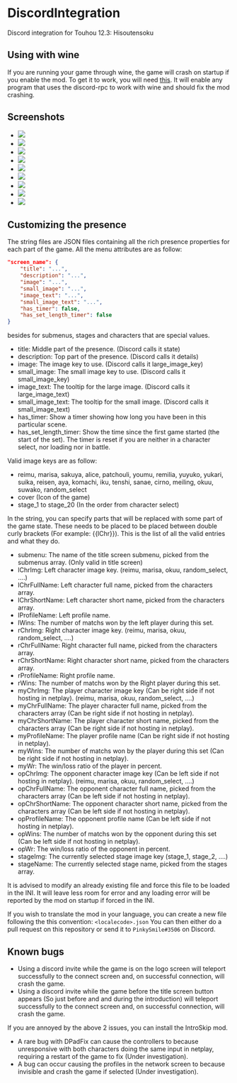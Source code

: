 # DiscordIntegration
Discord integration for Touhou 12.3: Hisoutensoku

## Using with wine
If you are running your game through wine, the game will crash on startup if you enable the mod.
To get it to work, you will need [this](https://github.com/koukuno/wine-discord-ipc-bridge). 
It will enable any program that uses the discord-rpc to work with wine and should fix the mod crashing.

## Screenshots
- ![](https://imgur.com/y699oVg.png)
- ![](https://imgur.com/B7SBwp6.png)
- ![](https://imgur.com/N96PPMU.png)
- ![](https://imgur.com/rclVAgP.png)
- ![](https://imgur.com/CuIetGj.png)
- ![](https://imgur.com/VvXcKYq.png)
- ![](https://imgur.com/f0ZLnJO.png)
- ![](https://imgur.com/v1tk4pP.png)
- ![](https://imgur.com/PzxfOVd.png)

## Customizing the presence
The string files are JSON files containing all the rich presence properties for each part of the game.
All the menu attributes are as follow:
```JSON
"screen_name": {
    "title": "...",
    "description": "...",
    "image": "...",
    "small_image": "...",
    "image_text": "...",
    "small_image_text": "...",
    "has_timer": false,
    "has_set_length_timer": false
}
```
besides for submenus, stages and characters that are special values.
- title: Middle part of the presence. (Discord calls it state)
- description: Top part of the presence. (Discord calls it details)
- image: The image key to use. (Discord calls it large_image_key)
- small_image: The small image key to use. (Discord calls it small_image_key)
- image_text: The tooltip for the large image. (Discord calls it large_image_text)
- small_image_text: The tooltip for the small image. (Discord calls it small_image_text)
- has_timer: Show a timer showing how long you have been in this particular scene.
- has_set_length_timer: Show the time since the first game started (the start of the set).
  The timer is reset if you are neither in a character select, nor loading nor in battle.

Valid image keys are as follow:
-  reimu, marisa, sakuya, alice, patchouli, youmu, remilia, yuyuko, yukari, suika, reisen, aya, komachi, iku, tenshi, sanae, cirno, meiling, okuu, suwako, random_select
-  cover (Icon of the game)
-  stage_1 to stage_20 (In the order from character select)

In the string, you can specify parts that will be replaced with some part of the game state.
These needs to be placed to be placed between double curly brackets (For example: {{lChr}}).
This is the list of all the valid entries and what they do.
- submenu: The name of the title screen submenu, picked from the submenus array. (Only valid in title screen)
- lChrImg: Left character image key. (reimu, marisa, okuu, random_select, ....)
- lChrFullName: Left character full name, picked from the characters array.
- lChrShortName: Left character short name, picked from the characters array.
- lProfileName: Left profile name.
- lWins: The number of matchs won by the left player during this set.
- rChrImg: Right character image key. (reimu, marisa, okuu, random_select, ....)
- rChrFullName: Right character full name, picked from the characters array.
- rChrShortName: Right character short name, picked from the characters array.
- rProfileName: Right profile name.
- rWins: The number of matchs won by the Right player during this set.
- myChrImg: The player character image key (Can be right side if not hosting in netplay). (reimu, marisa, okuu, random_select, ....)
- myChrFullName: The player character full name, picked from the characters array (Can be right side if not hosting in netplay).
- myChrShortName: The player character short name, picked from the characters array (Can be right side if not hosting in netplay).
- myProfileName: The player profile name (Can be right side if not hosting in netplay).
- myWins: The number of matchs won by the player during this set (Can be right side if not hosting in netplay).
- myWr: The win/loss ratio of the player in percent.
- opChrImg: The opponent character image key (Can be left side if not hosting in netplay). (reimu, marisa, okuu, random_select, ....)
- opChrFullName: The opponent character full name, picked from the characters array (Can be left side if not hosting in netplay).
- opChrShortName: The opponent character short name, picked from the characters array (Can be left side if not hosting in netplay).
- opProfileName: The opponent profile name (Can be left side if not hosting in netplay).
- opWins: The number of matchs won by the opponent during this set (Can be left side if not hosting in netplay).
- opWr: The win/loss ratio of the opponent in percent.
- stageImg: The currently selected stage image key (stage_1, stage_2, ....)
- stageName: The currently selected stage name, picked from the stages array.

It is advised to modify an already existing file and force this file to be loaded in the INI.
It will leave less room for error and any loading error will be reported by the mod on startup if forced in the INI.

If you wish to translate the mod in your language, you can create a new file following the this convention: `<localecode>.json`
You can then either do a pull request on this repository or send it to `PinkySmile#3506` on Discord.

## Known bugs
- Using a discord invite while the game is on the logo screen will teleport successfully to the connect screen and, on successful connection, will crash the game.
- Using a discord invite while the game before the title screen button appears (So just before and and during the introduction) will teleport successfully to the connect screen and, on successful connection, will crash the game.  

If you are annoyed by the above 2 issues, you can install the IntroSkip mod.

- A rare bug with DPadFix can cause the controllers to because unresponsive with both characters doing the same input in netplay, requiring a restart of the game to fix (Under investigation).
- A bug can occur causing the profiles in the network screen to because invisible and crash the game if selected (Under investigation).
